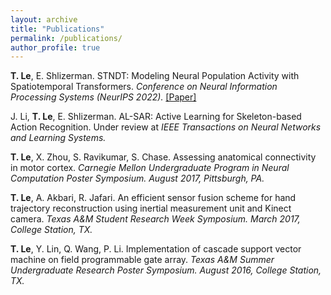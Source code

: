 ```yaml
---
layout: archive
title: "Publications"
permalink: /publications/
author_profile: true
---
```


<!-- {% if author.googlescholar %}
  You can also find my articles on <u><a href="{{author.googlescholar}}">my Google Scholar profile</a>.</u>
{% endif %}

{% include base_path %}

{% for post in site.publications reversed %}
  {% include archive-single.html %}
{% endfor %} -->
**T. Le**, E. Shlizerman. STNDT: Modeling Neural Population Activity with Spatiotemporal Transformers. *Conference on Neural Information Processing Systems (NeurIPS 2022).*
[[Paper]](http://trungle93.github.io/files/stndt.pdf)

J. Li, **T. Le**, E. Shlizerman. AL-SAR: Active Learning for Skeleton-based Action Recognition. Under review at *IEEE Transactions on Neural Networks and Learning Systems.*

**T. Le**, X. Zhou, S. Ravikumar, S. Chase. Assessing anatomical connectivity in motor cortex. *Carnegie Mellon Undergraduate Program in Neural Computation Poster Symposium. August 2017, Pittsburgh, PA.*

**T. Le**, A. Akbari, R. Jafari. An efficient sensor fusion scheme for hand trajectory reconstruction using inertial measurement unit and Kinect camera. *Texas A&M Student Research Week Symposium. March 2017, College Station, TX.*

**T. Le**, Y. Lin, Q. Wang, P. Li. Implementation of cascade support vector machine on field programmable gate array. *Texas A&M Summer Undergraduate Research Poster Symposium. August 2016, College Station, TX.*
